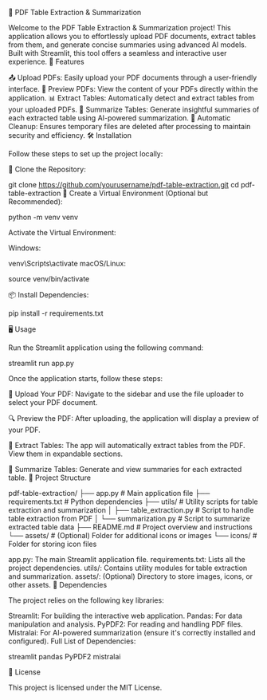 📄 PDF Table Extraction & Summarization

Welcome to the PDF Table Extraction & Summarization project! This application allows you to effortlessly upload PDF documents, extract tables from them, and generate concise summaries using advanced AI models. Built with Streamlit, this tool offers a seamless and interactive user experience. 🚀 Features

📤 Upload PDFs: Easily upload your PDF documents through a user-friendly interface.
👀 Preview PDFs: View the content of your PDFs directly within the application.
📊 Extract Tables: Automatically detect and extract tables from your uploaded PDFs.
📝 Summarize Tables: Generate insightful summaries of each extracted table using AI-powered summarization.
🧹 Automatic Cleanup: Ensures temporary files are deleted after processing to maintain security and efficiency.
🛠️ Installation

Follow these steps to set up the project locally:

🔀 Clone the Repository:

git clone https://github.com/yourusername/pdf-table-extraction.git
cd pdf-table-extraction
🐍 Create a Virtual Environment (Optional but Recommended):

python -m venv venv

Activate the Virtual Environment:

Windows:

venv\Scripts\activate
macOS/Linux:

source venv/bin/activate

📦 Install Dependencies:

pip install -r requirements.txt

🖥️ Usage

Run the Streamlit application using the following command:

streamlit run app.py

Once the application starts, follow these steps:

📂 Upload Your PDF:
    Navigate to the sidebar and use the file uploader to select your PDF document.

🔍 Preview the PDF:
    After uploading, the application will display a preview of your PDF.

📑 Extract Tables:
    The app will automatically extract tables from the PDF. View them in expandable sections.

📝 Summarize Tables:
    Generate and view summaries for each extracted table.
📁 Project Structure

pdf-table-extraction/ ├── app.py # Main application file ├── requirements.txt # Python dependencies ├── utils/ # Utility scripts for table extraction and summarization │ ├── table_extraction.py # Script to handle table extraction from PDF │ └── summarization.py # Script to summarize extracted table data ├── README.md # Project overview and instructions └── assets/ # (Optional) Folder for additional icons or images └── icons/ # Folder for storing icon files

app.py: The main Streamlit application file.
requirements.txt: Lists all the project dependencies.
utils/: Contains utility modules for table extraction and summarization.
assets/: (Optional) Directory to store images, icons, or other assets.
🧰 Dependencies

The project relies on the following key libraries:

Streamlit: For building the interactive web application.
Pandas: For data manipulation and analysis.
PyPDF2: For reading and handling PDF files.
Mistralai: For AI-powered summarization (ensure it's correctly installed and configured).
Full List of Dependencies:

streamlit pandas PyPDF2 mistralai

📝 License

This project is licensed under the MIT License.
